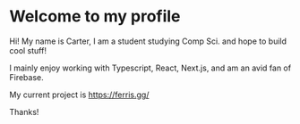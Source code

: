 # Welcome to my profile

Hi! My name is Carter, I am a student studying Comp Sci. and hope to build cool stuff!

I mainly enjoy working with Typescript, React, Next.js, and am an avid fan of Firebase.

My current project is https://ferris.gg/

Thanks!
